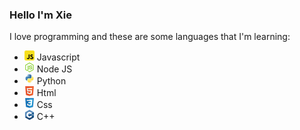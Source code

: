 ### Hello I'm Xie

I love programming and these are some languages that I'm learning:

-   ![Javascript](/images/javascript.png) Javascript
-   ![NodeJS](/images/node-js.png) Node JS
-   ![python](/images/python.png) Python
-   ![HTML](/images/html5.png) Html
-   ![CSS](/images/css3.png) Css
-   ![C++](/images/c.png) C++
